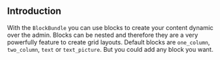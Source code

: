 ## Introduction

With the `BlockBundle` you can use blocks to create your content dynamic
over the admin. Blocks can be nested and therefore they are a very
powerfully feature to create grid layouts. Default blocks are
`one_column`, `two_column`, `text` or `text_picture`. But you could add
any block you want.

